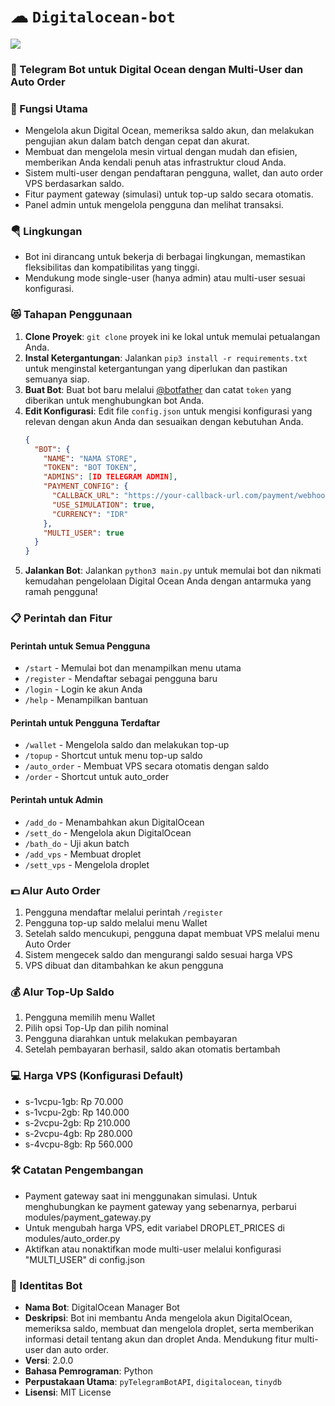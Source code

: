 # ☁ `Digitalocean-bot`

![](.README.MD_images/1be8fb97.png)

### 🚚 Telegram Bot untuk Digital Ocean dengan Multi-User dan Auto Order

### 🔖 Fungsi Utama

+ Mengelola akun Digital Ocean, memeriksa saldo akun, dan melakukan pengujian akun dalam batch dengan cepat dan akurat.
+ Membuat dan mengelola mesin virtual dengan mudah dan efisien, memberikan Anda kendali penuh atas infrastruktur cloud Anda.
+ Sistem multi-user dengan pendaftaran pengguna, wallet, dan auto order VPS berdasarkan saldo.
+ Fitur payment gateway (simulasi) untuk top-up saldo secara otomatis.
+ Panel admin untuk mengelola pengguna dan melihat transaksi.

### 🪂 Lingkungan

+ Bot ini dirancang untuk bekerja di berbagai lingkungan, memastikan fleksibilitas dan kompatibilitas yang tinggi.
+ Mendukung mode single-user (hanya admin) atau multi-user sesuai konfigurasi.

### 😻 Tahapan Penggunaan

1. **Clone Proyek**: `git clone` proyek ini ke lokal untuk memulai petualangan Anda.
2. **Instal Ketergantungan**: Jalankan `pip3 install -r requirements.txt` untuk menginstal ketergantungan yang diperlukan dan pastikan semuanya siap.
3. **Buat Bot**: Buat bot baru melalui [@botfather](https://t.me/botfather) dan catat `token` yang diberikan untuk menghubungkan bot Anda.
4. **Edit Konfigurasi**: Edit file `config.json` untuk mengisi konfigurasi yang relevan dengan akun Anda dan sesuaikan dengan kebutuhan Anda.
   ```json
   {
     "BOT": {
       "NAME": "NAMA STORE",
       "TOKEN": "BOT TOKEN",
       "ADMINS": [ID TELEGRAM ADMIN],
       "PAYMENT_CONFIG": {
         "CALLBACK_URL": "https://your-callback-url.com/payment/webhook",
         "USE_SIMULATION": true,
         "CURRENCY": "IDR"
       },
       "MULTI_USER": true
     }
   }
   ```
5. **Jalankan Bot**: Jalankan `python3 main.py` untuk memulai bot dan nikmati kemudahan pengelolaan Digital Ocean Anda dengan antarmuka yang ramah pengguna!

### 📋 Perintah dan Fitur

#### Perintah untuk Semua Pengguna
- `/start` - Memulai bot dan menampilkan menu utama
- `/register` - Mendaftar sebagai pengguna baru
- `/login` - Login ke akun Anda
- `/help` - Menampilkan bantuan

#### Perintah untuk Pengguna Terdaftar
- `/wallet` - Mengelola saldo dan melakukan top-up
- `/topup` - Shortcut untuk menu top-up saldo
- `/auto_order` - Membuat VPS secara otomatis dengan saldo
- `/order` - Shortcut untuk auto_order

#### Perintah untuk Admin
- `/add_do` - Menambahkan akun DigitalOcean
- `/sett_do` - Mengelola akun DigitalOcean
- `/bath_do` - Uji akun batch
- `/add_vps` - Membuat droplet
- `/sett_vps` - Mengelola droplet

### 💵 Alur Auto Order

1. Pengguna mendaftar melalui perintah `/register`
2. Pengguna top-up saldo melalui menu Wallet
3. Setelah saldo mencukupi, pengguna dapat membuat VPS melalui menu Auto Order
4. Sistem mengecek saldo dan mengurangi saldo sesuai harga VPS
5. VPS dibuat dan ditambahkan ke akun pengguna

### 💰 Alur Top-Up Saldo

1. Pengguna memilih menu Wallet
2. Pilih opsi Top-Up dan pilih nominal
3. Pengguna diarahkan untuk melakukan pembayaran
4. Setelah pembayaran berhasil, saldo akan otomatis bertambah

### 💻 Harga VPS (Konfigurasi Default)

- s-1vcpu-1gb: Rp 70.000
- s-1vcpu-2gb: Rp 140.000
- s-2vcpu-2gb: Rp 210.000
- s-2vcpu-4gb: Rp 280.000
- s-4vcpu-8gb: Rp 560.000

### 🛠️ Catatan Pengembangan

- Payment gateway saat ini menggunakan simulasi. Untuk menghubungkan ke payment gateway yang sebenarnya, perbarui modules/payment_gateway.py
- Untuk mengubah harga VPS, edit variabel DROPLET_PRICES di modules/auto_order.py
- Aktifkan atau nonaktifkan mode multi-user melalui konfigurasi "MULTI_USER" di config.json

### 🤖 Identitas Bot

+ **Nama Bot**: DigitalOcean Manager Bot
+ **Deskripsi**: Bot ini membantu Anda mengelola akun DigitalOcean, memeriksa saldo, membuat dan mengelola droplet, serta memberikan informasi detail tentang akun dan droplet Anda. Mendukung fitur multi-user dan auto order.
+ **Versi**: 2.0.0
+ **Bahasa Pemrograman**: Python
+ **Perpustakaan Utama**: `pyTelegramBotAPI`, `digitalocean`, `tinydb`
+ **Lisensi**: MIT License
